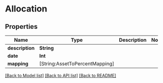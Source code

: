 # Allocation

## Properties
Name | Type | Description | Notes
------------ | ------------- | ------------- | -------------
**description** | **String** |  | 
**date** | **Int** |  | 
**mapping** | [String:AssetToPercentMapping] |  | 

[[Back to Model list]](../README.md#documentation-for-models) [[Back to API list]](../README.md#documentation-for-api-endpoints) [[Back to README]](../README.md)


